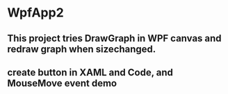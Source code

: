 # WpfApp2
## This project tries DrawGraph in WPF canvas and redraw graph when sizechanged. 
## create button in XAML and Code, and MouseMove event demo
